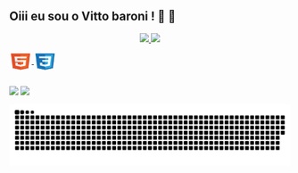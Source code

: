 
## Oiii eu sou o Vitto baroni ! 🗿 🍷

<div align="center">
  <a href="https://github.com/VittoBaroni">
  <img height="180em" src="https://github-readme-stats.vercel.app/api?username=VittoBaroni&show_icons=true&theme=dracula&include_all_commits=true&count_private=true"/>
  <img height="180em" src="https://github-readme-stats.vercel.app/api/top-langs/?username=VittoBaroni&layout=compact&langs_count=7&theme=dracula"/>
</div>
<div style="display: inline_block"><br>

  <img align="center" alt="Vitto-HTML" height="30" width="40" src="https://raw.githubusercontent.com/devicons/devicon/master/icons/html5/html5-original.svg">
  <img align="center" alt="Vitto-CSS" height="30" width="40" src="https://raw.githubusercontent.com/devicons/devicon/master/icons/css3/css3-original.svg">

</div>
  
  ##
 
<div> 
  <a href="https://instagram.com/v_baronii" target="_blank"><img src="https://img.shields.io/badge/-Instagram-%23E4405F?style=for-the-badge&logo=instagram&logoColor=white" target="_blank"></a>
  <a href = "https://twitter.com/baroni_vitto"><img src="https://img.shields.io/badge/Twitter-1DA1F2?style=for-the-badge&logo=twitter&logoColor=white" target="_blank"></a> 
 
</div>

![Snake animation](https://github.com/VittoBaroni/VittoBaroni/blob/output/github-contribution-grid-snake.svg)
